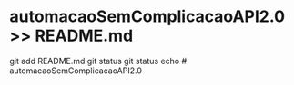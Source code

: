 # automacaoSemComplicacaoAPI2.0 >> README.md
git add README.md
git status
git status
echo # automacaoSemComplicacaoAPI2.0
